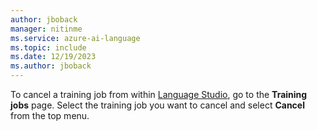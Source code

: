 ```yaml
---
author: jboback
manager: nitinme
ms.service: azure-ai-language
ms.topic: include
ms.date: 12/19/2023
ms.author: jboback
---
```


To cancel a training job from within [Language Studio](https://aka.ms/languageStudio), go to the **Training jobs** page. Select the training job you want to cancel and select **Cancel** from the top menu. 
